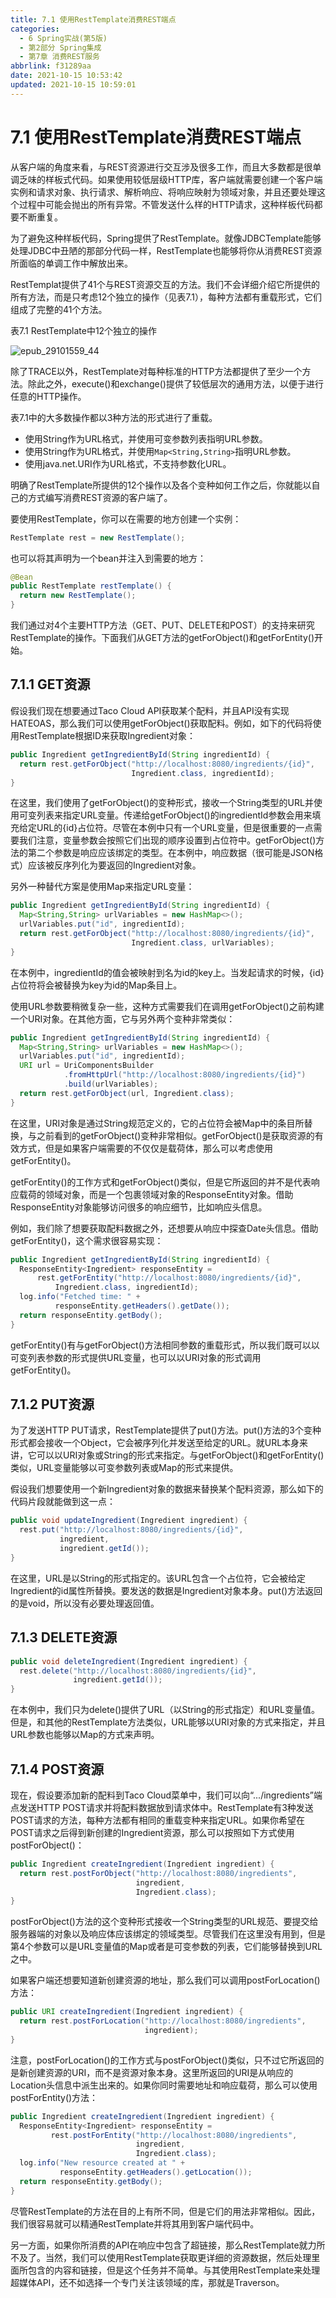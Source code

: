 ```yaml
---
title: 7.1 使用RestTemplate消费REST端点
categories: 
  - 6 Spring实战(第5版)
  - 第2部分 Spring集成
  - 第7章 消费REST服务
abbrlink: f31289aa
date: 2021-10-15 10:53:42
updated: 2021-10-15 10:59:01
---
```

# 7.1 使用RestTemplate消费REST端点
从客户端的角度来看，与REST资源进行交互涉及很多工作，而且大多数都是很单调乏味的样板式代码。如果使用较低层级HTTP库，客户端就需要创建一个客户端实例和请求对象、执行请求、解析响应、将响应映射为领域对象，并且还要处理这个过程中可能会抛出的所有异常。不管发送什么样的HTTP请求，这种样板代码都要不断重复。

为了避免这种样板代码，Spring提供了RestTemplate。就像JDBCTemplate能够处理JDBC中丑陋的那部分代码一样，RestTemplate也能够将你从消费REST资源所面临的单调工作中解放出来。

RestTemplat提供了41个与REST资源交互的方法。我们不会详细介绍它所提供的所有方法，而是只考虑12个独立的操作（见表7.1），每种方法都有重载形式，它们组成了完整的41个方法。

表7.1 RestTemplate中12个独立的操作

![epub_29101559_44](https://gitee.com/XiaoLan223/images/raw/master/Blog/Sum/20211015103500.jpeg)

除了TRACE以外，RestTemplate对每种标准的HTTP方法都提供了至少一个方法。除此之外，execute()和exchange()提供了较低层次的通用方法，以便于进行任意的HTTP操作。

表7.1中的大多数操作都以3种方法的形式进行了重载。
- 使用String作为URL格式，并使用可变参数列表指明URL参数。
- 使用String作为URL格式，并使用`Map<String,String>`指明URL参数。
- 使用java.net.URI作为URL格式，不支持参数化URL。

明确了RestTemplate所提供的12个操作以及各个变种如何工作之后，你就能以自己的方式编写消费REST资源的客户端了。

要使用RestTemplate，你可以在需要的地方创建一个实例：

```java
RestTemplate rest = new RestTemplate();
```

也可以将其声明为一个bean并注入到需要的地方：

```java
@Bean
public RestTemplate restTemplate() {
  return new RestTemplate();
}
```

我们通过对4个主要HTTP方法（GET、PUT、DELETE和POST）的支持来研究RestTemplate的操作。下面我们从GET方法的getForObject()和getForEntity()开始。

## 7.1.1 GET资源
假设我们现在想要通过Taco Cloud API获取某个配料，并且API没有实现HATEOAS，那么我们可以使用getForObject()获取配料。例如，如下的代码将使用RestTemplate根据ID来获取Ingredient对象：

```java
public Ingredient getIngredientById(String ingredientId) {
  return rest.getForObject("http://localhost:8080/ingredients/{id}",
                           Ingredient.class, ingredientId);
}
```

在这里，我们使用了getForObject()的变种形式，接收一个String类型的URL并使用可变列表来指定URL变量。传递给getForObject()的ingredientId参数会用来填充给定URL的{id}占位符。尽管在本例中只有一个URL变量，但是很重要的一点需要我们注意，变量参数会按照它们出现的顺序设置到占位符中。getForObject()方法的第二个参数是响应应该绑定的类型。在本例中，响应数据（很可能是JSON格式）应该被反序列化为要返回的Ingredient对象。

另外一种替代方案是使用Map来指定URL变量：

```java
public Ingredient getIngredientById(String ingredientId) {
  Map<String,String> urlVariables = new HashMap<>();
  urlVariables.put("id", ingredientId);
  return rest.getForObject("http://localhost:8080/ingredients/{id}",
                           Ingredient.class, urlVariables);
}
```

在本例中，ingredientId的值会被映射到名为id的key上。当发起请求的时候，{id}占位符将会被替换为key为id的Map条目上。

使用URL参数要稍微复杂一些，这种方式需要我们在调用getForObject()之前构建一个URI对象。在其他方面，它与另外两个变种非常类似：

```java
public Ingredient getIngredientById(String ingredientId) {
  Map<String,String> urlVariables = new HashMap<>();
  urlVariables.put("id", ingredientId);
  URI url = UriComponentsBuilder
            .fromHttpUrl("http://localhost:8080/ingredients/{id}")
            .build(urlVariables);
  return rest.getForObject(url, Ingredient.class);
}
```

在这里，URI对象是通过String规范定义的，它的占位符会被Map中的条目所替换，与之前看到的getForObject()变种非常相似。getForObject()是获取资源的有效方式，但是如果客户端需要的不仅仅是载荷体，那么可以考虑使用getForEntity()。

getForEntity()的工作方式和getForObject()类似，但是它所返回的并不是代表响应载荷的领域对象，而是一个包裹领域对象的ResponseEntity对象。借助ResponseEntity对象能够访问很多的响应细节，比如响应头信息。

例如，我们除了想要获取配料数据之外，还想要从响应中探查Date头信息。借助getForEntity()，这个需求很容易实现：

```java
public Ingredient getIngredientById(String ingredientId) {
  ResponseEntity<Ingredient> responseEntity =
      rest.getForEntity("http://localhost:8080/ingredients/{id}",
          Ingredient.class, ingredientId);
  log.info("Fetched time: " +
          responseEntity.getHeaders().getDate());
  return responseEntity.getBody();
}
```

getForEntity()有与getForObject()方法相同参数的重载形式，所以我们既可以以可变列表参数的形式提供URL变量，也可以以URI对象的形式调用getForEntity()。

## 7.1.2 PUT资源
为了发送HTTP PUT请求，RestTemplate提供了put()方法。put()方法的3个变种形式都会接收一个Object，它会被序列化并发送至给定的URL。就URL本身来讲，它可以以URI对象或String的形式来指定。与getForObject()和getForEntity()类似，URL变量能够以可变参数列表或Map的形式来提供。

假设我们想要使用一个新Ingredient对象的数据来替换某个配料资源，那么如下的代码片段就能做到这一点：

```java
public void updateIngredient(Ingredient ingredient) {
  rest.put("http://localhost:8080/ingredients/{id}",
           ingredient,
           ingredient.getId());
}
```

在这里，URL是以String的形式指定的。该URL包含一个占位符，它会被给定Ingredient的id属性所替换。要发送的数据是Ingredient对象本身。put()方法返回的是void，所以没有必要处理返回值。

## 7.1.3 DELETE资源

```java
public void deleteIngredient(Ingredient ingredient) {
  rest.delete("http://localhost:8080/ingredients/{id}",
              ingredient.getId());
}
```
在本例中，我们只为delete()提供了URL（以String的形式指定）和URL变量值。但是，和其他的RestTemplate方法类似，URL能够以URI对象的方式来指定，并且URL参数也能够以Map的方式来声明。

## 7.1.4 POST资源
现在，假设要添加新的配料到Taco Cloud菜单中，我们可以向“.../ingredients”端点发送HTTP POST请求并将配料数据放到请求体中。RestTemplate有3种发送POST请求的方法，每种方法都有相同的重载变种来指定URL。如果你希望在POST请求之后得到新创建的Ingredient资源，那么可以按照如下方式使用postForObject()：

```java
public Ingredient createIngredient(Ingredient ingredient) {
  return rest.postForObject("http://localhost:8080/ingredients",
                            ingredient,
                            Ingredient.class);
}
```

postForObject()方法的这个变种形式接收一个String类型的URL规范、要提交给服务器端的对象以及响应体应该绑定的领域类型。尽管我们在这里没有用到，但是第4个参数可以是URL变量值的Map或者是可变参数的列表，它们能够替换到URL之中。

如果客户端还想要知道新创建资源的地址，那么我们可以调用postForLocation()方法：

```java
public URI createIngredient(Ingredient ingredient) {
  return rest.postForLocation("http://localhost:8080/ingredients",
                              ingredient);
}
```

注意，postForLocation()的工作方式与postForObject()类似，只不过它所返回的是新创建资源的URI，而不是资源对象本身。这里所返回的URI是从响应的Location头信息中派生出来的。如果你同时需要地址和响应载荷，那么可以使用postForEntity()方法：

```java
public Ingredient createIngredient(Ingredient ingredient) {
  ResponseEntity<Ingredient> responseEntity =
         rest.postForEntity("http://localhost:8080/ingredients",
                            ingredient,
                            Ingredient.class);
  log.info("New resource created at " +
           responseEntity.getHeaders().getLocation());
  return responseEntity.getBody();
}
```

尽管RestTemplate的方法在目的上有所不同，但是它们的用法非常相似。因此，我们很容易就可以精通RestTemplate并将其用到客户端代码中。

另一方面，如果你所消费的API在响应中包含了超链接，那么RestTemplate就力所不及了。当然，我们可以使用RestTemplate获取更详细的资源数据，然后处理里面所包含的内容和链接，但是这个任务并不简单。与其使用RestTemplate来处理超媒体API，还不如选择一个专门关注该领域的库，那就是Traverson。
